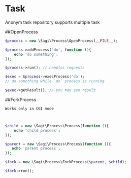 # Task
Anonym task repository supports multiple task


##OpenProcess

```php 
$process = new \Sagi\Process\OpenProcess(__FILE__);

$process->addProcess('do', function (){
    echo 'do something';
});

$process->run(); // handles requests

$exec = $process->execProcess('do');
// do something while `do` process is running

$exec->getResult(); // you may see result

```

##ForkProcess

`Works only in CGI mode`

```php 


$child = new \Sagi\Process\Process(function (){
    echo 'child process';
});

$parent = new \Sagi\Process\Process(function (){
   echo 'parent process';
});

$fork = new \Sagi\Process\ForkProcess($parent, $child);

$fork->run();

```
